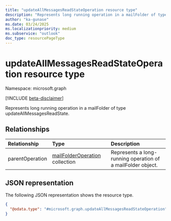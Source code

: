 ```yaml
---
title: "updateAllMessagesReadStateOperation resource type"
description: "Represents long running operation in a mailFolder of type updateAllMessagesReadState."
author: "ka-gunase"
ms.date: 03/24/2025
ms.localizationpriority: medium
ms.subservice: "outlook"
doc_type: resourcePageType
---
```


# updateAllMessagesReadStateOperation resource type

Namespace: microsoft.graph

[!INCLUDE [beta-disclaimer](../../includes/beta-disclaimer.md)]

Represents long running operation in a mailFolder of type updateAllMessagesReadState.

## Relationships
|Relationship|Type|Description|
|:---|:---|:---|
|parentOperation|[mailFolderOperation](../resources/mailfolderoperation.md) collection|Represents a long-running operation of a mailFolder object.|

## JSON representation
The following JSON representation shows the resource type.
``` json
{
  "@odata.type": "#microsoft.graph.updateAllMessagesReadStateOperation"
}
```
